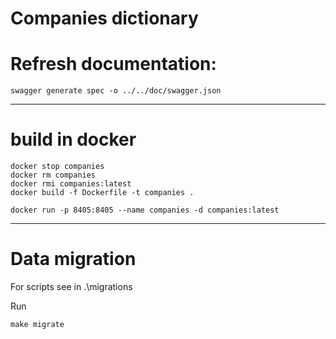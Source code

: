 ﻿Companies dictionary
==========================================

# Refresh documentation:
```
swagger generate spec -o ../../doc/swagger.json
```

-----------------------
# build in docker

```
docker stop companies
docker rm companies
docker rmi companies:latest
docker build -f Dockerfile -t companies .

docker run -p 8405:8405 --name companies -d companies:latest
```
----------------------
# Data migration 

For scripts see in .\migrations

Run
```
make migrate
```
